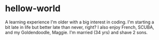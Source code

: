 # hellow-world
A learning experience 
I'm older with a big interest in coding.  I'm starting a bit late in life but better late than never, right?
I also enjoy French, SCUBA, and my Goldendoodle, Maggie.  I'm married (34 yrs) and shave 2 sons.
